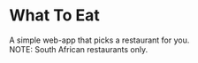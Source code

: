 # What To Eat
A simple web-app that picks a restaurant for you.<br>
NOTE: South African restaurants only.
